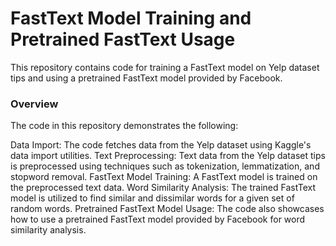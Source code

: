 # FastText Model Training and Pretrained FastText Usage
This repository contains code for training a FastText model on Yelp dataset tips and using a pretrained FastText model provided by Facebook.

### Overview
The code in this repository demonstrates the following:

Data Import: The code fetches data from the Yelp dataset using Kaggle's data import utilities.
Text Preprocessing: Text data from the Yelp dataset tips is preprocessed using techniques such as tokenization, lemmatization, and stopword removal.
FastText Model Training: A FastText model is trained on the preprocessed text data.
Word Similarity Analysis: The trained FastText model is utilized to find similar and dissimilar words for a given set of random words.
Pretrained FastText Model Usage: The code also showcases how to use a pretrained FastText model provided by Facebook for word similarity analysis.
